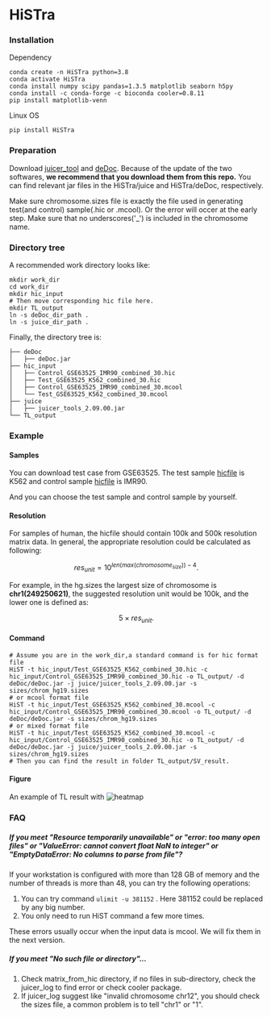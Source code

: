 # HiSTra


### Installation
Dependency
```shell
conda create -n HiSTra python=3.8 
conda activate HiSTra
conda install numpy scipy pandas=1.3.5 matplotlib seaborn h5py
conda install -c conda-forge -c bioconda cooler=0.8.11
pip install matplotlib-venn 
```
Linux OS

```shell
pip install HiSTra
```
### Preparation

Download [juicer_tool](https://github.com/aidenlab/juicer/wiki/Juicer-Tools-Quick-Start) and [deDoc](https://github.com/yinxc/structural-information-minimisation). Because of the update of the two softwares, **we recommend that you download them from this repo.** You can find relevant jar files in the HiSTra/juice and HiSTra/deDoc, respectively.

Make sure chromosome.sizes file is exactly the file used in generating test(and control) sample(.hic or .mcool). Or the error will occer at the early step. Make sure that no underscores('\_') is included in the chromosome name.

### Directory tree

A recommended work directory looks like:

```shell
mkdir work_dir
cd work_dir
mkdir hic_input
# Then move corresponding hic file here.
mkdir TL_output
ln -s deDoc_dir_path .
ln -s juice_dir_path .
```

Finally, the directory tree is:

```
├── deDoc
│   ├── deDoc.jar
├── hic_input
│   ├── Control_GSE63525_IMR90_combined_30.hic
│   ├── Test_GSE63525_K562_combined_30.hic
│   ├── Control_GSE63525_IMR90_combined_30.mcool
│   └── Test_GSE63525_K562_combined_30.mcool
├── juice
│   ├── juicer_tools_2.09.00.jar
└── TL_output
```

### Example

#### Samples

You can download test case from GSE63525. The test sample [hicfile](https://www.ncbi.nlm.nih.gov/geo/download/?acc=GSE63525&format=file&file=GSE63525%5FK562%5Fcombined%5F30%2Ehic)  is K562 and control sample [hicfile](https://www.ncbi.nlm.nih.gov/geo/download/?acc=GSE63525&format=file&file=GSE63525%5FIMR90%5Fcombined%5F30%2Ehic) is IMR90.

And you can choose the test sample and control sample by yourself.

#### Resolution

For samples of human, the hicfile should contain 100k and 500k resolution matrix data. In general, the appropriate resolution could be calculated as following:
```math
res_{unit} = 10^{len(max(chromosome_{size}))-4}.
```
For example, in the hg.sizes the largest size of chromosome is **chr1(249250621)**, the suggested resolution unit would be 100k, and the lower one is defined as: 
```math
5 \times res_{unit}.
```

#### Command

```shell
# Assume you are in the work_dir,a standard command is for hic format file
HiST -t hic_input/Test_GSE63525_K562_combined_30.hic -c hic_input/Control_GSE63525_IMR90_combined_30.hic -o TL_output/ -d deDoc/deDoc.jar -j juice/juicer_tools_2.09.00.jar -s sizes/chrom_hg19.sizes
# or mcool format file
HiST -t hic_input/Test_GSE63525_K562_combined_30.mcool -c hic_input/Control_GSE63525_IMR90_combined_30.mcool -o TL_output/ -d deDoc/deDoc.jar -s sizes/chrom_hg19.sizes
# or mixed format file
HiST -t hic_input/Test_GSE63525_K562_combined_30.mcool -c hic_input/Control_GSE63525_IMR90_combined_30.hic -o TL_output/ -d deDoc/deDoc.jar -j juice/juicer_tools_2.09.00.jar -s sizes/chrom_hg19.sizes
# Then you can find the result in folder TL_output/SV_result.
```

#### Figure
An example of TL result with ![heatmap](./example_pic/0_Combine_chr1_chr7.png)

### FAQ
##### If you meet "Resource temporarily unavailable" or "error: too many open files" or "ValueError: cannot convert float NaN to integer" or "EmptyDataError: No columns to parse from file"?

If your workstation is configured with more than 128 GB of memory and the number of threads is more than 48, you can try the following operations: 

1. You can try command ```ulimit -u 381152``` . Here 381152 could be replaced by any big number.
2. You only need to run HiST command a few more times. 

These errors usually occur when the input data is mcool. We will fix them in the next version.

##### If you meet "No such file or directory"...

1. Check matrix_from_hic directory, if no files in sub-directory, check the juicer_log to find error or check cooler package.
2. If juicer_log suggest like "invalid chromosome chr12", you should check the sizes file, a common problem is to tell "chr1" or "1".
